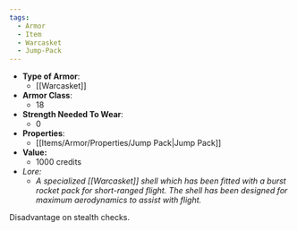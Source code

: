 ```yaml
---
tags:
  - Armor
  - Item
  - Warcasket
  - Jump-Pack
---
```


- __Type of Armor__:
	* [[Warcasket]]
- __Armor Class__:
	* 18
- __Strength Needed To Wear__:
	* 0
- __Properties__:
	* [[Items/Armor/Properties/Jump Pack|Jump Pack]]
- **Value:**
	- 1000 credits
- *Lore:*
	- *A specialized [[Warcasket]] shell which has been fitted with a burst rocket pack for short-ranged flight. The shell has been designed for maximum aerodynamics to assist with flight.*

Disadvantage on stealth checks.